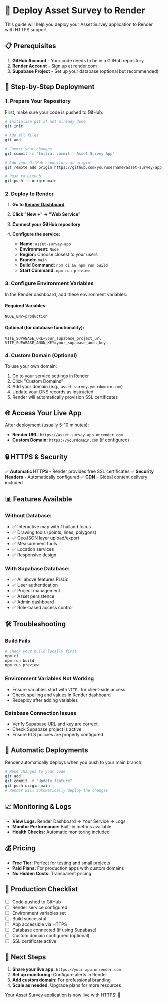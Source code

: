 # 🚀 Deploy Asset Survey to Render

This guide will help you deploy your Asset Survey application to Render with HTTPS support.

## 📋 Prerequisites

1. **GitHub Account** - Your code needs to be in a GitHub repository
2. **Render Account** - Sign up at [render.com](https://render.com)
3. **Supabase Project** - Set up your database (optional but recommended)

## 🔧 Step-by-Step Deployment

### 1. Prepare Your Repository

First, make sure your code is pushed to GitHub:

```bash
# Initialize git if not already done
git init

# Add all files
git add .

# Commit your changes
git commit -m "Initial commit - Asset Survey App"

# Add your GitHub repository as origin
git remote add origin https://github.com/yourusername/asset-survey-app.git

# Push to GitHub
git push -u origin main
```

### 2. Deploy to Render

1. **Go to [Render Dashboard](https://dashboard.render.com)**
2. **Click "New +" → "Web Service"**
3. **Connect your GitHub repository**
4. **Configure the service:**

   - **Name:** `asset-survey-app`
   - **Environment:** `Node`
   - **Region:** Choose closest to your users
   - **Branch:** `main`
   - **Build Command:** `npm ci && npm run build`
   - **Start Command:** `npm run preview`

### 3. Configure Environment Variables

In the Render dashboard, add these environment variables:

#### Required Variables:
```
NODE_ENV=production
```

#### Optional (for database functionality):
```
VITE_SUPABASE_URL=your_supabase_project_url
VITE_SUPABASE_ANON_KEY=your_supabase_anon_key
```

### 4. Custom Domain (Optional)

To use your own domain:

1. Go to your service settings in Render
2. Click "Custom Domains"
3. Add your domain (e.g., `asset-survey.yourdomain.com`)
4. Update your DNS records as instructed
5. Render will automatically provision SSL certificates

## 🌐 Access Your Live App

After deployment (usually 5-10 minutes):

- **Render URL:** `https://asset-survey-app.onrender.com`
- **Custom Domain:** `https://yourdomain.com` (if configured)

## 🔒 HTTPS & Security

✅ **Automatic HTTPS** - Render provides free SSL certificates
✅ **Security Headers** - Automatically configured
✅ **CDN** - Global content delivery included

## 📊 Features Available

### Without Database:
- ✅ Interactive map with Thailand focus
- ✅ Drawing tools (points, lines, polygons)
- ✅ GeoJSON layer upload/export
- ✅ Measurement tools
- ✅ Location services
- ✅ Responsive design

### With Supabase Database:
- ✅ All above features PLUS:
- ✅ User authentication
- ✅ Project management
- ✅ Asset persistence
- ✅ Admin dashboard
- ✅ Role-based access control

## 🛠 Troubleshooting

### Build Fails
```bash
# Check your build locally first
npm ci
npm run build
npm run preview
```

### Environment Variables Not Working
- Ensure variables start with `VITE_` for client-side access
- Check spelling and values in Render dashboard
- Redeploy after adding variables

### Database Connection Issues
- Verify Supabase URL and key are correct
- Check Supabase project is active
- Ensure RLS policies are properly configured

## 🔄 Automatic Deployments

Render automatically deploys when you push to your main branch:

```bash
# Make changes to your code
git add .
git commit -m "Update feature"
git push origin main
# Render will automatically deploy the changes
```

## 📈 Monitoring & Logs

- **View Logs:** Render Dashboard → Your Service → Logs
- **Monitor Performance:** Built-in metrics available
- **Health Checks:** Automatic monitoring included

## 💰 Pricing

- **Free Tier:** Perfect for testing and small projects
- **Paid Plans:** For production apps with custom domains
- **No Hidden Costs:** Transparent pricing

## 🎯 Production Checklist

- [ ] Code pushed to GitHub
- [ ] Render service configured
- [ ] Environment variables set
- [ ] Build successful
- [ ] App accessible via HTTPS
- [ ] Database connected (if using Supabase)
- [ ] Custom domain configured (optional)
- [ ] SSL certificate active

## 🚀 Next Steps

1. **Share your live app:** `https://your-app.onrender.com`
2. **Set up monitoring:** Configure alerts in Render
3. **Add custom domain:** For professional branding
4. **Scale as needed:** Upgrade plans for more resources

Your Asset Survey application is now live with HTTPS! 🎉